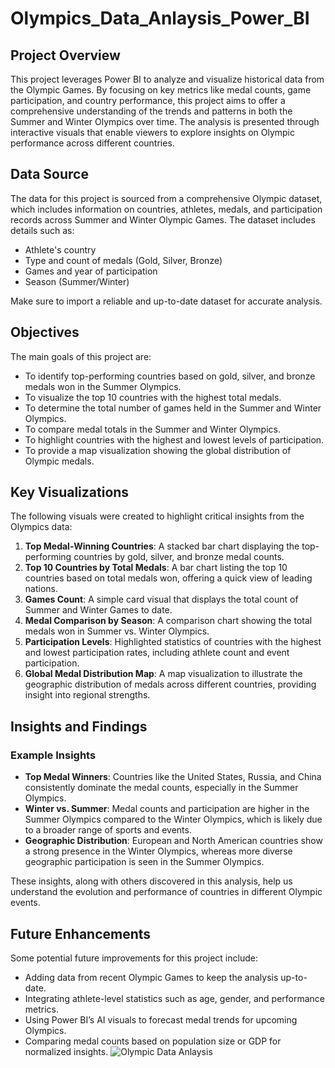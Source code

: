 # Olympics_Data_Anlaysis_Power_BI

## Project Overview
This project leverages Power BI to analyze and visualize historical data from the Olympic Games. By focusing on key metrics like medal counts, game participation, and country performance, this project aims to offer a comprehensive understanding of the trends and patterns in both the Summer and Winter Olympics over time. The analysis is presented through interactive visuals that enable viewers to explore insights on Olympic performance across different countries.

## Data Source
The data for this project is sourced from a comprehensive Olympic dataset, which includes information on countries, athletes, medals, and participation records across Summer and Winter Olympic Games. The dataset includes details such as:
- Athlete's country
- Type and count of medals (Gold, Silver, Bronze)
- Games and year of participation
- Season (Summer/Winter)

Make sure to import a reliable and up-to-date dataset for accurate analysis.

## Objectives
The main goals of this project are:
- To identify top-performing countries based on gold, silver, and bronze medals won in the Summer Olympics.
- To visualize the top 10 countries with the highest total medals.
- To determine the total number of games held in the Summer and Winter Olympics.
- To compare medal totals in the Summer and Winter Olympics.
- To highlight countries with the highest and lowest levels of participation.
- To provide a map visualization showing the global distribution of Olympic medals.

## Key Visualizations
The following visuals were created to highlight critical insights from the Olympics data:

1. **Top Medal-Winning Countries**: A stacked bar chart displaying the top-performing countries by gold, silver, and bronze medal counts.
2. **Top 10 Countries by Total Medals**: A bar chart listing the top 10 countries based on total medals won, offering a quick view of leading nations.
3. **Games Count**: A simple card visual that displays the total count of Summer and Winter Games to date.
4. **Medal Comparison by Season**: A comparison chart showing the total medals won in Summer vs. Winter Olympics.
5. **Participation Levels**: Highlighted statistics of countries with the highest and lowest participation rates, including athlete count and event participation.
6. **Global Medal Distribution Map**: A map visualization to illustrate the geographic distribution of medals across different countries, providing insight into regional strengths.

## Insights and Findings
### Example Insights
- **Top Medal Winners**: Countries like the United States, Russia, and China consistently dominate the medal counts, especially in the Summer Olympics.
- **Winter vs. Summer**: Medal counts and participation are higher in the Summer Olympics compared to the Winter Olympics, which is likely due to a broader range of sports and events.
- **Geographic Distribution**: European and North American countries show a strong presence in the Winter Olympics, whereas more diverse geographic participation is seen in the Summer Olympics.

These insights, along with others discovered in this analysis, help us understand the evolution and performance of countries in different Olympic events.

## Future Enhancements
Some potential future improvements for this project include:
- Adding data from recent Olympic Games to keep the analysis up-to-date.
- Integrating athlete-level statistics such as age, gender, and performance metrics.
- Using Power BI’s AI visuals to forecast medal trends for upcoming Olympics.
- Comparing medal counts based on population size or GDP for normalized insights.
![Olympic Data Anlaysis](https://github.com/user-attachments/assets/d33cb48e-29d5-4c9c-a9e9-6fc3d31386c4)
